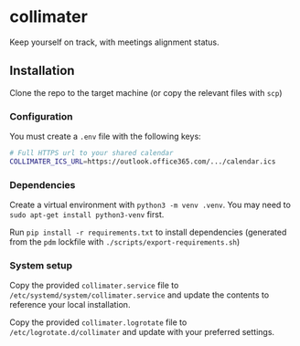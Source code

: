 # collimater

Keep yourself on track, with meetings alignment status.

## Installation

Clone the repo to the target machine (or copy the relevant files with `scp`)

### Configuration

You must create a `.env` file with the following keys:

```bash
# Full HTTPS url to your shared calendar
COLLIMATER_ICS_URL=https://outlook.office365.com/.../calendar.ics
```

### Dependencies

Create a virtual environment with `python3 -m venv .venv`. You may need to `sudo apt-get install python3-venv` first.

Run `pip install -r requirements.txt` to install dependencies (generated from the `pdm` lockfile with `./scripts/export-requirements.sh`)

### System setup

Copy the provided `collimater.service` file to `/etc/systemd/system/collimater.service` and update the contents to reference your local installation.

Copy the provided `collimater.logrotate` file to `/etc/logrotate.d/collimater` and update with your preferred settings.
